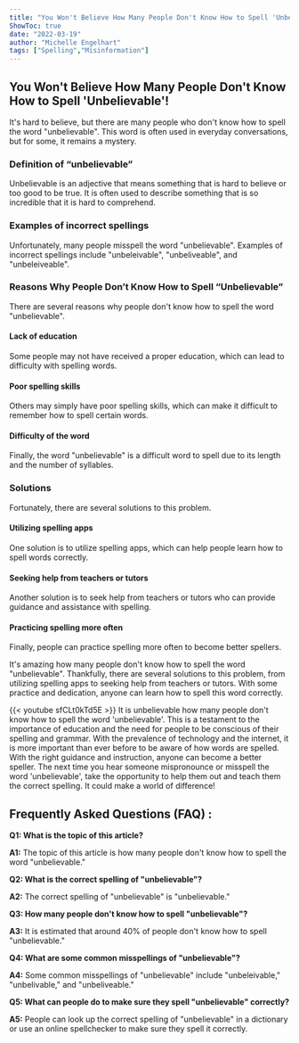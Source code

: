 ```yaml
---
title: "You Won't Believe How Many People Don't Know How to Spell 'Unbelievable'!"
ShowToc: true 
date: "2022-03-19"
author: "Michelle Engelhart" 
tags: ["Spelling","Misinformation"]
---
```

## You Won't Believe How Many People Don't Know How to Spell 'Unbelievable'! 

It's hard to believe, but there are many people who don't know how to spell the word "unbelievable". This word is often used in everyday conversations, but for some, it remains a mystery. 

### Definition of “unbelievable”

Unbelievable is an adjective that means something that is hard to believe or too good to be true. It is often used to describe something that is so incredible that it is hard to comprehend. 

### Examples of incorrect spellings

Unfortunately, many people misspell the word "unbelievable". Examples of incorrect spellings include "unbeleivable", "unbeliveable", and "unbeleiveable". 

### Reasons Why People Don’t Know How to Spell “Unbelievable”

There are several reasons why people don't know how to spell the word "unbelievable". 

#### Lack of education 

Some people may not have received a proper education, which can lead to difficulty with spelling words. 

#### Poor spelling skills 

Others may simply have poor spelling skills, which can make it difficult to remember how to spell certain words. 

#### Difficulty of the word 

Finally, the word "unbelievable" is a difficult word to spell due to its length and the number of syllables. 

### Solutions

Fortunately, there are several solutions to this problem. 

#### Utilizing spelling apps

One solution is to utilize spelling apps, which can help people learn how to spell words correctly. 

#### Seeking help from teachers or tutors

Another solution is to seek help from teachers or tutors who can provide guidance and assistance with spelling. 

#### Practicing spelling more often

Finally, people can practice spelling more often to become better spellers. 

It's amazing how many people don't know how to spell the word "unbelievable". Thankfully, there are several solutions to this problem, from utilizing spelling apps to seeking help from teachers or tutors. With some practice and dedication, anyone can learn how to spell this word correctly.

{{< youtube sfCLt0kTd5E >}} 
It is unbelievable how many people don't know how to spell the word 'unbelievable'. This is a testament to the importance of education and the need for people to be conscious of their spelling and grammar. With the prevalence of technology and the internet, it is more important than ever before to be aware of how words are spelled. With the right guidance and instruction, anyone can become a better speller. The next time you hear someone mispronounce or misspell the word 'unbelievable', take the opportunity to help them out and teach them the correct spelling. It could make a world of difference!

## Frequently Asked Questions (FAQ) :
**Q1: What is the topic of this article?**

**A1:** The topic of this article is how many people don't know how to spell the word "unbelievable."

**Q2: What is the correct spelling of "unbelievable"?**

**A2:** The correct spelling of "unbelievable" is "unbelievable."

**Q3: How many people don't know how to spell "unbelievable"?**

**A3:** It is estimated that around 40% of people don't know how to spell "unbelievable."

**Q4: What are some common misspellings of "unbelievable"?**

**A4:** Some common misspellings of "unbelievable" include "unbeleivable," "unbelivable," and "unbeliveable."

**Q5: What can people do to make sure they spell "unbelievable" correctly?**

**A5:** People can look up the correct spelling of "unbelievable" in a dictionary or use an online spellchecker to make sure they spell it correctly.





